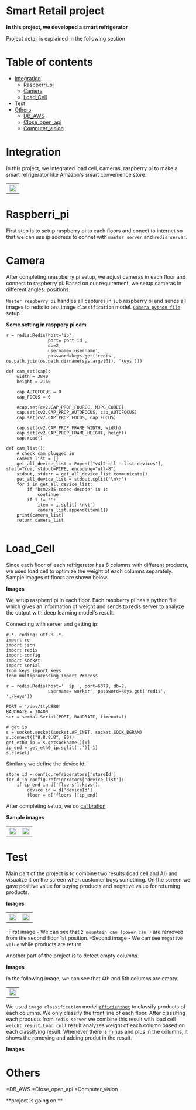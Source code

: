 Smart Retail project 
============

**In this project, we developed a smart refrigerator**



Project detail is explained in the following section


Table of contents
==================

<!--ts-->
* [Integration](#Integration)
    * [Raspberri_pi](#Raspberri_pi)
    * [Camera](#Camera)
    * [Load_Cell](#Load_Cell)
* [Test](#Test)
* [Others](#Others)
    * [DB_AWS](#DB_AWS )
    * [Close_open_api](Close_open_api)
    * [Computer_vision](Computer_vision)
   
<!--te-->


Integration
===========

In this project, we integrated load cell, cameras, raspberry pi to make a smart refrigerator like Amazon's smart convenience store.

<table border="0">
   <tr>
      <td>
      <img src="./img/8.png" width="100%" />
      </td>
   </tr>
   </table>


Raspberri_pi
=============

First step is to setup raspberry pi to each floors and conect to internet so that we can use ip address to connet with `master server` and `redis server`.


Camera
=======

After completing reaspberry pi setup, we adjust cameras in each floor and connect to raspberry pi. Based on our requirement, we setup cameras in different angles. positions.

`Master respberry pi` handles all captures in sub raspberry pi and sends all images to redis to test image `classification` model. [`Camera python file`]() setup :

**Some setting in rasppery pi cam**

```
r = redis.Redis(host='ip',
                port= port id ,
                db=2,
                username='username',
                password=keys.get('redis', os.path.join(os.path.dirname(sys.argv[0]), 'keys')))
```


```
def cam_set(cap):
    width = 3840
    height = 2160
    
    cap_AUTOFOCUS = 0
    cap_FOCUS = 0
    
    #cap.set(cv2.CAP_PROP_FOURCC, MJPG_CODEC)
    cap.set(cv2.CAP_PROP_AUTOFOCUS, cap_AUTOFOCUS)
    cap.set(cv2.CAP_PROP_FOCUS, cap_FOCUS)
    
    cap.set(cv2.CAP_PROP_FRAME_WIDTH, width)
    cap.set(cv2.CAP_PROP_FRAME_HEIGHT, height)
    cap.read()

def cam_list():
    # check cam plugged in
    camera_list = []
    get_all_device_list = Popen(["v4l2-ctl --list-devices"], shell=True, stdout=PIPE, encoding="utf-8")
    stdout, stderr = get_all_device_list.communicate()
    get_all_device_list = stdout.split('\n\n')
    for i in get_all_device_list:
        if "bcm2835-codec-decode" in i:
            continue
        if i != '':
            item = i.split('\n\t')
            camera_list.append(item[1])
    print(camera_list)
    return camera_list
    
   ```

Load_Cell
==========

Since each floor of each refrigerator has 8 columns with different products, we used load cell to optimize the weight of each columns separately. Sample images of floors are shown below. 

**Images**

We setup raspberri pi in each floor. Each raspberry pi has a python file which gives an information of weight and sends to redis server to analyze the output with deep learning model's result. 

Connecting with server and getting ip: 

```
#-*- coding: utf-8 -*-
import re
import json
import redis
import config
import socket
import serial
from keys import keys
from multiprocessing import Process

r = redis.Redis(host='  ip ', port=6379, db=2,
                username='worker', password=keys.get('redis', './keys'))

PORT = '/dev/ttyUSB0'
BAUDRATE = 38400
ser = serial.Serial(PORT, BAUDRATE, timeout=1)

# get ip
s = socket.socket(socket.AF_INET, socket.SOCK_DGRAM)
s.connect(("8.8.8.8", 80))
get_eth0_ip = s.getsockname()[0]
ip_end = get_eth0_ip.split('.')[-1]
s.close()
```

Similarly we define the device id:

```
store_id = config.refrigerators['storeId']
for d in config.refrigerators['device_list']:
    if ip_end in d['floors'].keys():
        device_id = d['deviceId']
        floor = d['floors'][ip_end]
```

After completing setup, we do [calibration]()


**Sample images**

<table border="0">
   <tr>
      <td>
      <img src="./img/1.jpg" width="100%" />
      </td>
      <td>
      <img src="./img/2.jpg" width="100%" />
      </td>
   </tr>
   </table>




Test
=====
 Main part of the project is to combine two results (load cell and AI) and visualize it on the screen when customer buys something.
On the screen we gave positive value for buying products and negative value for returning products.

**Images**

<table border="0">
   <tr>
      <td>
      <img src="./img/3.jpg" width="100%" />
      </td>
      <td>
      <img src="./img/4.jpg" width="100%" />
      </td>
   </tr>
   </table>

-First image - We can see that  `2 mountain can (power can )` are removed from the second floor 1st position. 
-Second image - We can see `negative value` while products are return.


Another part of the project is to detect empty columns. 

**Images**
 
In the following image, we can see that 4th and 5th columns are empty.

<table border="0">
   <tr>
      <td>
      <img src="./img/5.jpg" width="100%" />
      </td>
   </tr>
   </table>


We used `image classification` model [`efficientnet`]() to classify products of each columns. We only classify the front line of each floor. 
After classifing each products from `redis server` we combine this result with load cell `weight result`. `Load cell` result analyzes weight of each column based on each classifying result. Whenever there is minus and plus in the columns, it shows the removing and adding produt in the result. 

**Images**

Others
========




*DB_AWS
*Close_open_api
*Computer_vision





**project is going on **






 
 
 

